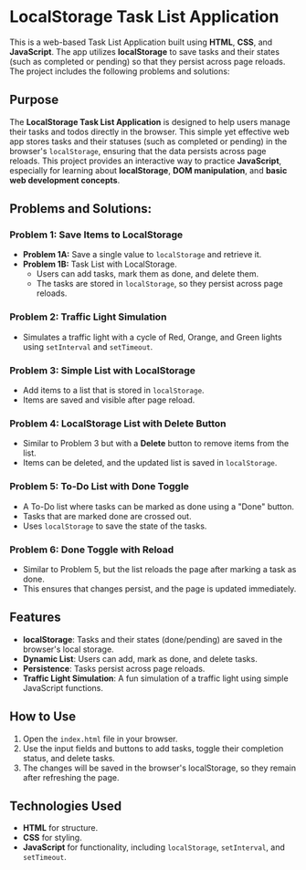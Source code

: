 # LocalStorage Task List Application

This is a web-based Task List Application built using **HTML**, **CSS**, and **JavaScript**. The app utilizes **localStorage** to save tasks and their states (such as completed or pending) so that they persist across page reloads. The project includes the following problems and solutions:
## Purpose
The **LocalStorage Task List Application** is designed to help users manage their tasks and todos directly in the browser. This simple yet effective web app stores tasks and their statuses (such as completed or pending) in the browser's `localStorage`, ensuring that the data persists across page reloads. This project provides an interactive way to practice **JavaScript**, especially for  learning about **localStorage**, **DOM manipulation**, and **basic web development concepts**.



## Problems and Solutions:

### Problem 1: Save Items to LocalStorage
- **Problem 1A:** Save a single value to `localStorage` and retrieve it.
- **Problem 1B:** Task List with LocalStorage.
  - Users can add tasks, mark them as done, and delete them.
  - The tasks are stored in `localStorage`, so they persist across page reloads.

### Problem 2: Traffic Light Simulation
- Simulates a traffic light with a cycle of Red, Orange, and Green lights using `setInterval` and `setTimeout`.

### Problem 3: Simple List with LocalStorage
- Add items to a list that is stored in `localStorage`.
- Items are saved and visible after page reload.

### Problem 4: LocalStorage List with Delete Button
- Similar to Problem 3 but with a **Delete** button to remove items from the list.
- Items can be deleted, and the updated list is saved in `localStorage`.

### Problem 5: To-Do List with Done Toggle
- A To-Do list where tasks can be marked as done using a "Done" button.
- Tasks that are marked done are crossed out.
- Uses `localStorage` to save the state of the tasks.

### Problem 6: Done Toggle with Reload
- Similar to Problem 5, but the list reloads the page after marking a task as done.
- This ensures that changes persist, and the page is updated immediately.

## Features
- **localStorage**: Tasks and their states (done/pending) are saved in the browser's local storage.
- **Dynamic List**: Users can add, mark as done, and delete tasks.
- **Persistence**: Tasks persist across page reloads.
- **Traffic Light Simulation**: A fun simulation of a traffic light using simple JavaScript functions.

## How to Use
1. Open the `index.html` file in your browser.
2. Use the input fields and buttons to add tasks, toggle their completion status, and delete tasks.
3. The changes will be saved in the browser's localStorage, so they remain after refreshing the page.

## Technologies Used
- **HTML** for structure.
- **CSS** for styling.
- **JavaScript** for functionality, including `localStorage`, `setInterval`, and `setTimeout`.
